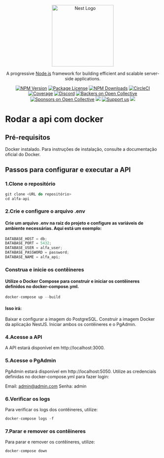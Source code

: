 <p align="center">
  <a href="http://nestjs.com/" target="blank"><img src="https://nestjs.com/img/logo-small.svg" width="200" alt="Nest Logo" /></a>
</p>

[circleci-image]: https://img.shields.io/circleci/build/github/nestjs/nest/master?token=abc123def456
[circleci-url]: https://circleci.com/gh/nestjs/nest

  <p align="center">A progressive <a href="http://nodejs.org" target="_blank">Node.js</a> framework for building efficient and scalable server-side applications.</p>
    <p align="center">
<a href="https://www.npmjs.com/~nestjscore" target="_blank"><img src="https://img.shields.io/npm/v/@nestjs/core.svg" alt="NPM Version" /></a>
<a href="https://www.npmjs.com/~nestjscore" target="_blank"><img src="https://img.shields.io/npm/l/@nestjs/core.svg" alt="Package License" /></a>
<a href="https://www.npmjs.com/~nestjscore" target="_blank"><img src="https://img.shields.io/npm/dm/@nestjs/common.svg" alt="NPM Downloads" /></a>
<a href="https://circleci.com/gh/nestjs/nest" target="_blank"><img src="https://img.shields.io/circleci/build/github/nestjs/nest/master" alt="CircleCI" /></a>
<a href="https://coveralls.io/github/nestjs/nest?branch=master" target="_blank"><img src="https://coveralls.io/repos/github/nestjs/nest/badge.svg?branch=master#9" alt="Coverage" /></a>
<a href="https://discord.gg/G7Qnnhy" target="_blank"><img src="https://img.shields.io/badge/discord-online-brightgreen.svg" alt="Discord"/></a>
<a href="https://opencollective.com/nest#backer" target="_blank"><img src="https://opencollective.com/nest/backers/badge.svg" alt="Backers on Open Collective" /></a>
<a href="https://opencollective.com/nest#sponsor" target="_blank"><img src="https://opencollective.com/nest/sponsors/badge.svg" alt="Sponsors on Open Collective" /></a>
  <a href="https://paypal.me/kamilmysliwiec" target="_blank"><img src="https://img.shields.io/badge/Donate-PayPal-ff3f59.svg"/></a>
    <a href="https://opencollective.com/nest#sponsor"  target="_blank"><img src="https://img.shields.io/badge/Support%20us-Open%20Collective-41B883.svg" alt="Support us"></a>
  <a href="https://twitter.com/nestframework" target="_blank"><img src="https://img.shields.io/twitter/follow/nestframework.svg?style=social&label=Follow"></a>
</p>
  <!--[![Backers on Open Collective](https://opencollective.com/nest/backers/badge.svg)](https://opencollective.com/nest#backer)
  [![Sponsors on Open Collective](https://opencollective.com/nest/sponsors/badge.svg)](https://opencollective.com/nest#sponsor)-->

# Rodar a api com docker

## Pré-requisitos

Docker instalado. Para instruções de instalação, consulte a documentação oficial do Docker.

## Passos para configurar e executar a API

### 1.Clone o repositório

```typescript
git clone <URL do repositório>
cd alfa-api
```

### 2.Crie e configure o arquivo .env

#### Crie um arquivo .env na raiz do projeto e configure as variáveis de ambiente necessárias. Aqui está um exemplo:

```typescript
DATABASE_HOST = db;
DATABASE_PORT = 5432;
DATABASE_USER = alfa_user;
DATABASE_PASSWORD = password;
DATABASE_NAME = alfa_api;
```

### Construa e inicie os contêineres

#### Utilize o Docker Compose para construir e iniciar os contêineres definidos no docker-compose.yml.

```typescript
docker-compose up --build
```

#### Isso irá:

Baixar e configurar a imagem do PostgreSQL.
Construir a imagem Docker da aplicação NestJS.
Iniciar ambos os contêineres e o PgAdmin.

### 4.Acesse a API

A API estará disponível em http://localhost:3000.

### 5.Acesse o PgAdmin

PgAdmin estará disponível em http://localhost:5050. Utilize as credenciais definidas no docker-compose.yml para fazer login:

Email: admin@admin.com
Senha: admin

### 6.Verificar os logs

Para verificar os logs dos contêineres, utilize:

```typescript
docker-compose logs -f
```

### 7.Parar e remover os contêineres

Para parar e remover os contêineres, utilize:

```typescript
docker-compose down
```
